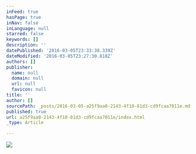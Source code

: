 ```yaml
---
inFeed: true
hasPage: true
inNav: false
inLanguage: null
starred: false
keywords: []
description: ''
datePublished: '2016-03-05T23:33:38.339Z'
dateModified: '2016-03-05T23:27:30.818Z'
authors: []
publisher:
  name: null
  domain: null
  url: null
  favicon: null
title: ''
author: []
sourcePath: _posts/2016-03-05-a25f9aa0-2143-4f10-81d3-cd9fcaa7011e.md
published: true
url: a25f9aa0-2143-4f10-81d3-cd9fcaa7011e/index.html
_type: Article

---
```

![](https://the-grid-user-content.s3-us-west-2.amazonaws.com/f7fc68fb-8631-4b63-8008-0c2ed1222e6e.png)